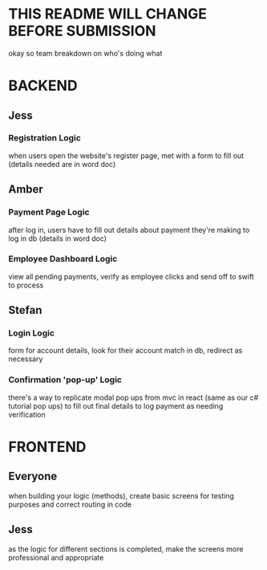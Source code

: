 # THIS README WILL CHANGE BEFORE SUBMISSION

okay so team breakdown on who's doing what

# BACKEND
## Jess
### Registration Logic
when users open the website's register page, met with a form to fill out (details needed are in word doc)

## Amber
### Payment Page Logic
after log in, users have to fill out details about payment they're making to log in db (details in word doc)

### Employee Dashboard Logic
view all pending payments, verify as employee clicks and send off to swift to process 

## Stefan
### Login Logic 
form for account details, look for their account match in db, redirect as necessary

### Confirmation 'pop-up' Logic
there's a way to replicate modal pop ups from mvc in react (same as our c# tutorial pop ups) to fill out final details to log payment as needing verification

# FRONTEND
## Everyone
when building your logic (methods), create basic screens for testing purposes and correct routing in code

## Jess
as the logic for different sections is completed, make the screens more professional and appropriate
